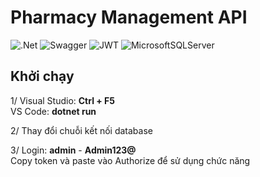 # Pharmacy Management API
![.Net](https://img.shields.io/badge/.NET-5C2D91?style=for-the-badge&logo=.net&logoColor=white) 
![Swagger](https://img.shields.io/badge/-Swagger-%23Clojure?style=for-the-badge&logo=swagger&logoColor=white)
![JWT](https://img.shields.io/badge/JWT-black?style=for-the-badge&logo=JSON%20web%20tokens) 
![MicrosoftSQLServer](https://img.shields.io/badge/Microsoft%20SQL%20Server-CC2927?style=for-the-badge&logo=microsoft%20sql%20server&logoColor=white)

## Khởi chạy
1/ Visual Studio: **Ctrl + F5**  
 VS Code: **dotnet run**  
 
2/ Thay đổi chuỗi kết nối database 

3/ Login: **admin** - **Admin123@**  
  Copy token và paste vào Authorize để sử dụng chức năng


